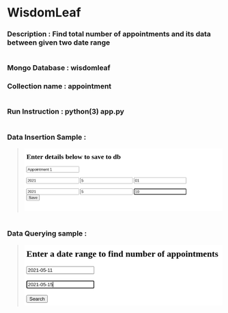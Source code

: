 # WisdomLeaf

### Description : Find total number of appointments and its data between given two date range

#
### Mongo Database : wisdomleaf
### Collection name : appointment

#

### Run Instruction : python(3) app.py
#
### Data Insertion Sample :
> ![](sample/sampl1.png) 

#
###  Data Querying sample : 
>![](sample/sample2.png) 
